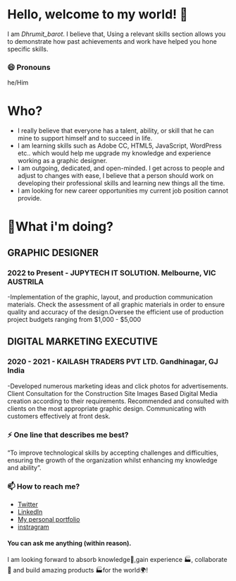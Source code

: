 # Hello, welcome to my world! 👋

I am _Dhrumit_barot_. I believe that, Using a relevant skills section allows you to demonstrate how past achievements and work have helped you hone specific skills.

### 😄 Pronouns
he/Him

# Who?
- I really believe that everyone has a talent, ability, or skill that he can mine to support himself and to succeed in life. 
- I am learning skills such as Adobe CC, HTML5, JavaScript, WordPress etc.. which would help me upgrade my knowledge and experience working as a graphic designer.
- I am outgoing, dedicated, and open-minded. I get across to people and adjust to changes with ease, I believe that a person should work on developing their professional skills and learning new things all the time.
- I am looking for new career opportunities my current job position cannot provide.

# 🌱What i'm doing? 

## GRAPHIC DESIGNER
### 2022 to Present - JUPYTECH IT SOLUTION. Melbourne, VIC AUSTRILA
-Implementation of the graphic, layout, and production communication materials. Check the assessment of all graphic materials in order to ensure quality and accuracy of the design.Oversee the efficient use of production project budgets ranging from $1,000 - $5,000

## DIGITAL MARKETING EXECUTIVE
### 2020 - 2021 - KAILASH TRADERS PVT LTD. Gandhinagar, GJ India
-Developed numerous marketing ideas and click photos for advertisements. Client Consultation for the Construction Site Images Based Digital Media creation according to their requirements. Recommended and consulted with clients on the most appropriate graphic design. Communicating with customers effectively at front desk.

### ⚡ One line that describes me best? 
“To improve technological skills by accepting challenges and difficulties, ensuring the growth of the organization whilst enhancing my knowledge and ability”.

### 📫 How to reach me?
- [Twitter](https://twitter.com/dhrumit5512) 
- [LinkedIn](https://www.linkedin.com/in/dhrumitbarot/) 
- [My personal portfolio](http://dhrumitbarot.com/portfolio/) 
- [instragram](https://sourcerer.io/dhrumit_brahmbhatt)

#### You can ask me anything (within reason).
I am looking forward to absorb knowledge🧠,gain experience 🏭, collaborate🤝 and build amazing products 🏭for the world🌍!
